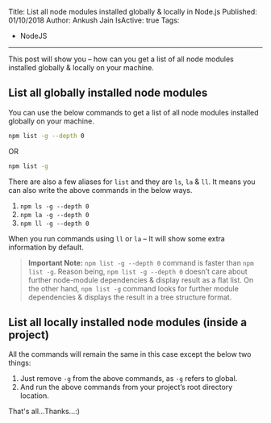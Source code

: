 Title: List all node modules installed globally & locally in Node.js
Published: 01/10/2018
Author: Ankush Jain
IsActive: true
Tags:
  - NodeJS
---
This post will show you – how can you get a list of all node modules installed globally & locally on your machine. 

## List all globally installed node modules 

You can use the below commands to get a list of all node modules installed globally on your machine.

```bash
npm list -g --depth 0
```
OR
```bash
npm list -g
```

There are also a few aliases for `list` and they are `ls`, `la` & `ll`. It means you can also write the above commands in the below ways.

1.  `npm ls -g --depth 0`
2.  `npm la -g --depth 0`
3.  `npm ll -g --depth 0`

When you run commands using `ll` or `la` – It will show some extra information by default.

> **Important Note:**
>  `npm list -g --depth 0` command is faster than `npm list -g`. Reason being, `npm list -g --depth 0` doesn’t care about further node-module dependencies & display result as a flat list. On the other hand, `npm list -g` command looks for further module dependencies & displays the result in a tree structure format.

## List all locally installed node modules (inside a project)
All the commands will remain the same in this case except the below two things:

1.  Just remove `-g` from the above commands, as `-g` refers to global.
2.  And run the above commands from your project’s root directory location.

That's all...Thanks...:)

                